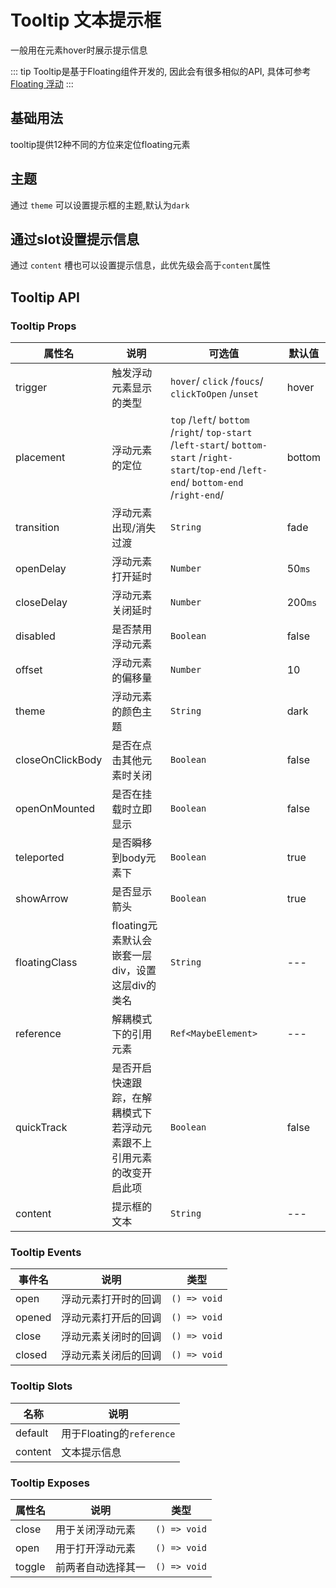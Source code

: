 # Tooltip 文本提示框

一般用在元素hover时展示提示信息

::: tip
Tooltip是基于Floating组件开发的, 因此会有很多相似的API, 具体可参考[Floating 浮动](/comps/feedback/floating/)
:::

## 基础用法

tooltip提供12种不同的方位来定位floating元素

<demo
src="./src/basic.vue"
/>

## 主题

通过 `theme` 可以设置提示框的主题,默认为`dark`

<demo
src="./src/theme.vue"
/>

## 通过slot设置提示信息

通过 `content` 槽也可以设置提示信息，此优先级会高于`content`属性

<demo
src="./src/slot.vue"
/>

## Tooltip API

### Tooltip Props

| 属性名           | 说明                                                         | 可选值                                                       | 默认值  |
| ---------------- | ------------------------------------------------------------ | ------------------------------------------------------------ | ------- |
| trigger          | 触发浮动元素显示的类型                                       | `hover`/ `click` /`foucs`/ `clickToOpen` /`unset`            | hover   |
| placement        | 浮动元素的定位                                               | `top` /`left`/ `bottom` /`right`/ `top-start` /`left-start`/ `bottom-start` /`right-start`/`top-end` /`left-end`/ `bottom-end` /`right-end`/ | bottom  |
| transition       | 浮动元素出现/消失过渡                                        | `String`                                                     | fade    |
| openDelay        | 浮动元素打开延时                                             | `Number`                                                     | 50`ms`  |
| closeDelay       | 浮动元素关闭延时                                             | `Number`                                                     | 200`ms` |
| disabled         | 是否禁用浮动元素                                             | `Boolean`                                                    | false   |
| offset           | 浮动元素的偏移量                                             | `Number`                                                     | 10      |
| theme            | 浮动元素的颜色主题                                           | `String`                                                     | dark    |
| closeOnClickBody | 是否在点击其他元素时关闭                                     | `Boolean`                                                    | false   |
| openOnMounted    | 是否在挂载时立即显示                                         | `Boolean`                                                    | false   |
| teleported       | 是否瞬移到body元素下                                         | `Boolean`                                                    | true    |
| showArrow        | 是否显示箭头                                                 | `Boolean`                                                    | true    |
| floatingClass    | floating元素默认会嵌套一层div，设置这层div的类名             | `String`                                                     | ---     |
| reference        | 解耦模式下的引用元素                                         | `Ref<MaybeElement>`                                          | ---     |
| quickTrack       | 是否开启快速跟踪，在解耦模式下若浮动元素跟不上引用元素的改变开启此项 | `Boolean`                                                    | false   |
| content          | 提示框的文本                                                 | `String`                                                     | ---     |

### Tooltip Events

| 事件名 | 说明                 | 类型         |
| ------ | -------------------- | ------------ |
| open   | 浮动元素打开时的回调 | `() => void` |
| opened | 浮动元素打开后的回调 | `() => void` |
| close  | 浮动元素关闭时的回调 | `() => void` |
| closed | 浮动元素关闭后的回调 | `() => void` |

### Tooltip Slots

| 名称    | 说明                      |
| ------- | ------------------------- |
| default | 用于Floating的`reference` |
| content | 文本提示信息              |



### Tooltip Exposes

| 属性名 | 说明               | 类型         |
| ------ | ------------------ | ------------ |
| close  | 用于关闭浮动元素   | `() => void` |
| open   | 用于打开浮动元素   | `() => void` |
| toggle | 前两者自动选择其一 | `() => void` |

